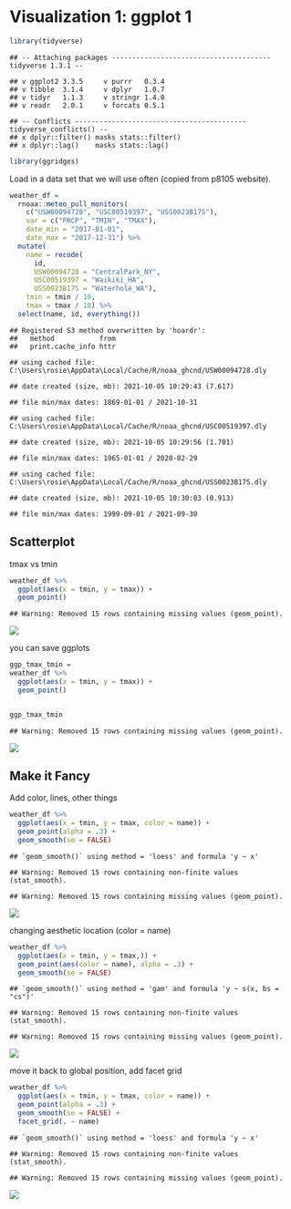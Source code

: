 Visualization 1: ggplot 1
================

``` r
library(tidyverse)
```

    ## -- Attaching packages --------------------------------------- tidyverse 1.3.1 --

    ## v ggplot2 3.3.5     v purrr   0.3.4
    ## v tibble  3.1.4     v dplyr   1.0.7
    ## v tidyr   1.1.3     v stringr 1.4.0
    ## v readr   2.0.1     v forcats 0.5.1

    ## -- Conflicts ------------------------------------------ tidyverse_conflicts() --
    ## x dplyr::filter() masks stats::filter()
    ## x dplyr::lag()    masks stats::lag()

``` r
library(ggridges)
```

Load in a data set that we will use often (copied from p8105 website).

``` r
weather_df = 
  rnoaa::meteo_pull_monitors(
    c("USW00094728", "USC00519397", "USS0023B17S"),
    var = c("PRCP", "TMIN", "TMAX"), 
    date_min = "2017-01-01",
    date_max = "2017-12-31") %>%
  mutate(
    name = recode(
      id, 
      USW00094728 = "CentralPark_NY", 
      USC00519397 = "Waikiki_HA",
      USS0023B17S = "Waterhole_WA"),
    tmin = tmin / 10,
    tmax = tmax / 10) %>%
  select(name, id, everything())
```

    ## Registered S3 method overwritten by 'hoardr':
    ##   method           from
    ##   print.cache_info httr

    ## using cached file: C:\Users\rosie\AppData\Local/Cache/R/noaa_ghcnd/USW00094728.dly

    ## date created (size, mb): 2021-10-05 10:29:43 (7.617)

    ## file min/max dates: 1869-01-01 / 2021-10-31

    ## using cached file: C:\Users\rosie\AppData\Local/Cache/R/noaa_ghcnd/USC00519397.dly

    ## date created (size, mb): 2021-10-05 10:29:56 (1.701)

    ## file min/max dates: 1965-01-01 / 2020-02-29

    ## using cached file: C:\Users\rosie\AppData\Local/Cache/R/noaa_ghcnd/USS0023B17S.dly

    ## date created (size, mb): 2021-10-05 10:30:03 (0.913)

    ## file min/max dates: 1999-09-01 / 2021-09-30

## Scatterplot

tmax vs tmin

``` r
weather_df %>% 
  ggplot(aes(x = tmin, y = tmax)) +
  geom_point()
```

    ## Warning: Removed 15 rows containing missing values (geom_point).

![](vizualization_i_files/figure-gfm/unnamed-chunk-3-1.png)<!-- -->

you can save ggplots

``` r
ggp_tmax_tmin = 
weather_df %>% 
  ggplot(aes(x = tmin, y = tmax)) +
  geom_point()


ggp_tmax_tmin
```

    ## Warning: Removed 15 rows containing missing values (geom_point).

![](vizualization_i_files/figure-gfm/unnamed-chunk-4-1.png)<!-- -->

## Make it **Fancy**

Add color, lines, other things

``` r
weather_df %>% 
  ggplot(aes(x = tmin, y = tmax, color = name)) +
  geom_point(alpha = .3) + 
  geom_smooth(se = FALSE)
```

    ## `geom_smooth()` using method = 'loess' and formula 'y ~ x'

    ## Warning: Removed 15 rows containing non-finite values (stat_smooth).

    ## Warning: Removed 15 rows containing missing values (geom_point).

![](vizualization_i_files/figure-gfm/unnamed-chunk-5-1.png)<!-- -->

changing aesthetic location (color = name)

``` r
weather_df %>% 
  ggplot(aes(x = tmin, y = tmax,)) +
  geom_point(aes(color = name), alpha = .3) + 
  geom_smooth(se = FALSE)
```

    ## `geom_smooth()` using method = 'gam' and formula 'y ~ s(x, bs = "cs")'

    ## Warning: Removed 15 rows containing non-finite values (stat_smooth).

    ## Warning: Removed 15 rows containing missing values (geom_point).

![](vizualization_i_files/figure-gfm/unnamed-chunk-6-1.png)<!-- -->

move it back to global position, add facet grid

``` r
weather_df %>% 
  ggplot(aes(x = tmin, y = tmax, color = name)) +
  geom_point(alpha = .3) + 
  geom_smooth(se = FALSE) +
  facet_grid(. ~ name)
```

    ## `geom_smooth()` using method = 'loess' and formula 'y ~ x'

    ## Warning: Removed 15 rows containing non-finite values (stat_smooth).

    ## Warning: Removed 15 rows containing missing values (geom_point).

![](vizualization_i_files/figure-gfm/unnamed-chunk-7-1.png)<!-- -->
